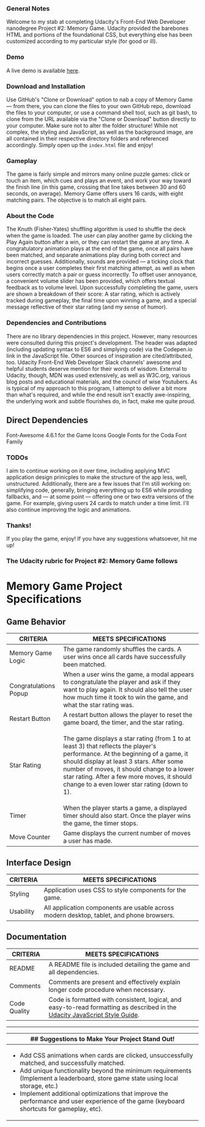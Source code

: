 ### General Notes

Welcome to my stab at completing Udacity's Front-End Web Developer nanodegree Project #2: Memory Game. Udacity provided the barebones HTML and portions of the foundational CSS, but everything else has been customized according to my particular style (for good or ill). 

### Demo

A live demo is available [here](jasonmwhite.com/memory-game/index.html"). 

### Download and Installation

Use GitHub's "Clone or Download" option to nab a copy of Memory Game — from there, you can clone the files to your own GitHub repo, download the files to your computer, or use a command shell tool, such as git bash, to clone from the URL available via the "Clone or Download" button directly to your computer. Make sure not to alter the folder structure! While not complex, the styling and JavaScript, as well as the background image, are all contained in their respective directory folders and referenced accordingly. Simply open up the `index.html` file and enjoy!

### Gameplay

The game is fairly simple and mirrors many online puzzle games: click or touch an item, which cues and plays an event, and work your way toward the finish line (in this game, crossing that line takes between 30 and 60 seconds, on average). Memory Game offers users 16 cards, with eight matching pairs. The objective is to match all eight pairs. 

### About the Code

The Knuth (Fisher-Yates) shuffling algorithm is used to shuffle the deck when the game is loaded. The user can play another game by clicking the Play Again button after a win, or they can restart the game at any time. A congratulatory animation plays at the end of the game, once all  pairs have been matched, and separate animations play during both correct and incorrect guesses. Additionally, sounds are provided — a ticking clock that begins once a user completes their first matching attempt, as well as when users correctly match a pair or guess incorrectly. To offset user annoyance, a convenient volume slider has been provided, which offers textual feedback as to volume level. Upon successfully completing the game, users are shown a breakdown of their score: A star rating, which is actively tracked during gameplay, the final time upon winning a game, and a special message reflective of their star rating (and my sense of humor).  

### Dependencies and Contributions

There are no library dependencies in this project. However, many resources were consulted during this project's development. The header was adapted (including updating syntax to ES6 and simplying code) via the Codepen.io link in the JavaScript file. Other sources of inspiration are cited/attributed, too. Udacity Front-End Web Developer Slack channels' awesome and helpful students deserve mention for their words of wisdom. External to Udacity, though, MDN was used extensively, as well as W3C.org, various blog posts and educational materials, and the council of wise Youtubers. As is typical of my approach to this program, I attempt to deliver a bit more than what's required, and while the end result isn't exactly awe-inspiring, the underlying work and subtle flourishes do, in fact, make me quite proud. 

## Direct Dependencies
Font-Awesome 4.6.1 for the Game Icons
Google Fonts for the Coda Font Family

### TODOs

I aim to continue working on it over time, including applying MVC application design prinicples to make the structure of the app less, well, unstructured. Additionally, there are a few issues that I'm still working on: simplifying code, generally, bringing everything up to ES6 while providing fallbacks, and — at some point — offering one or two extra versions of the game. For example, giving users 24 cards to match under a time limit. I'll also continue improving the logic and animations. 

### Thanks!

If you play the game, enjoy! If you have any suggestions whatsoever, hit me up!

### The Udacity rubric for Project #2: Memory Game follows 

# Memory Game Project Specifications

## Game Behavior

| CRITERIA | MEETS SPECIFICATIONS |
| -------- | -------------------- |
| Memory Game Logic | The game randomly shuffles the cards. A user wins once all cards have successfully been matched. |
| Congratulations Popup | When a user wins the game, a modal appears to congratulate the player and ask if they want to play again. It should also tell the user how much time it took to win the game, and what the star rating was. |
| Restart Button | A restart button allows the player to reset the game board, the timer, and the star rating. |
| Star Rating | <p>The game displays a star rating (from 1 to at least 3) that reflects the player's performance. At the beginning of a game, it should display at least 3 stars. After some number of moves, it should change to a lower star rating. After a few more moves, it should change to a even lower star rating (down to 1).</p><p>| The number of moves needed to change the rating is up to you, but it should happen at some point.</p> |
| Timer | When the player starts a game, a displayed timer should also start. Once the player wins the game, the timer stops. |
| Move Counter | Game displays the current number of moves a user has made. |

## Interface Design

| CRITERIA | MEETS SPECIFICATIONS |
| -------- | -------------------- |
| Styling | Application uses CSS to style components for the game. |
| Usability | All application components are usable across modern desktop, tablet, and phone browsers. |

## Documentation

| CRITERIA | MEETS SPECIFICATIONS |
| -------- | -------------------- |
| README | A README file is included detailing the game and all dependencies. |
| Comments | Comments are present and effectively explain longer code procedure when necessary. |
| Code Quality | Code is formatted with consistent, logical, and easy-to-read formatting as described in the [Udacity JavaScript Style Guide](http://udacity.github.io/frontend-nanodegree-styleguide/javascript.html). |

---

| ## Suggestions to Make Your Project Stand Out! |
| --- |
| <ul><li>Add CSS animations when cards are clicked, unsuccessfully matched, and successfully matched.</li><li>Add unique functionality beyond the minimum requirements (Implement a leaderboard, store game state using local storage, etc.)</li><li>Implement additional optimizations that improve the performance and user experience of the game (keyboard shortcuts for gameplay, etc).</li></ul> |
